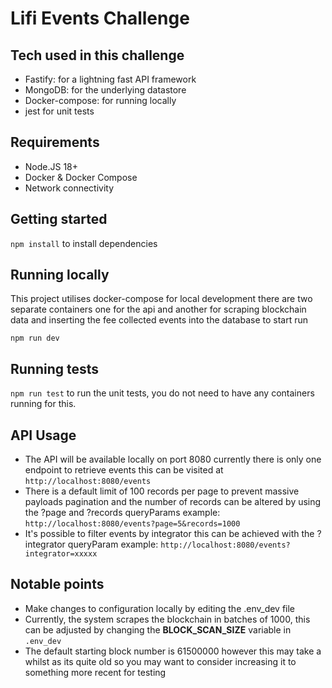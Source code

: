 # Lifi Events Challenge

## Tech used in this challenge

- Fastify: for a lightning fast API framework
- MongoDB: for the underlying datastore
- Docker-compose: for running locally
- jest for unit tests

## Requirements

- Node.JS 18+
- Docker & Docker Compose
- Network connectivity

## Getting started
`npm install` to install dependencies

## Running locally
This project utilises docker-compose for local development there are two separate containers one for the api and another for scraping blockchain data and inserting the fee collected events into the database
to start run 

`npm run dev`  

## Running tests
`npm run test` to run the unit tests, you do not need to have any containers running for this.

## API Usage
- The API will be available locally on port 8080 currently there is only one endpoint to retrieve events this can be visited at `http://localhost:8080/events`
- There is a default limit of 100 records per page to prevent massive payloads pagination and the number of records can be altered by using the ?page and ?records queryParams example: `http://localhost:8080/events?page=5&records=1000`
- It's possible to filter events by integrator this can be achieved with the ?integrator queryParam example: `http://localhost:8080/events?integrator=xxxxx`

## Notable points
- Make changes to configuration locally by editing the .env_dev file
- Currently, the system scrapes the blockchain in batches of 1000, this can be adjusted by changing the **BLOCK_SCAN_SIZE** variable in `.env_dev`
- The default starting block number is 61500000 however this may take a whilst as its quite old so you may want to consider increasing it to something more recent for testing